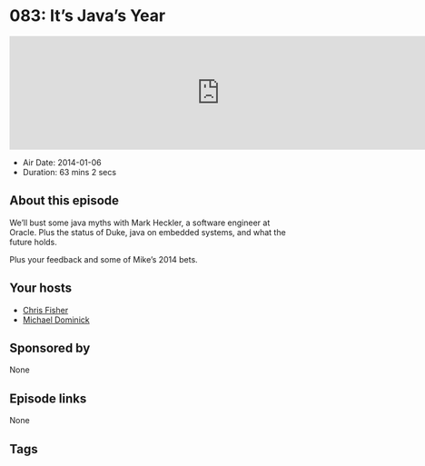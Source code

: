 # 083: It’s Java’s Year

<iframe src="https://player.fireside.fm/v2/MLf2ZzhC+52wrB9x3?theme=dark" width="740" height="200" frameborder="0" scrolling="no"></iframe>

* Air Date: 2014-01-06
* Duration: 63 mins 2 secs

## About this episode

We’ll bust some java myths with Mark Heckler, a software engineer at Oracle. Plus the status of Duke, java on embedded systems, and what the future holds.

Plus your feedback and some of Mike’s 2014 bets.

## Your hosts
* [Chris Fisher](https://coder.show/hosts/chrislas)
* [Michael Dominick](https://coder.show/hosts/michael)

## Sponsored by

None



## Episode links

None



## Tags

